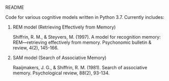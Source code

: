 README

Code for various cognitive models written in Python 3.7. Currently includes:
  1. REM model (Retrieving Effectively from Memory) 
  
     Shiffrin, R. M., & Steyvers, M. (1997). A model for recognition memory: REM—retrieving effectively from memory. 
        Psychonomic bulletin & review, 4(2), 145-166.
        
  2. SAM model (Search of Associative Memory)
  
     Raaijmakers, J. G., & Shiffrin, R. M. (1981). Search of associative memory. Psychological review, 88(2), 93-134.
